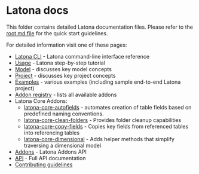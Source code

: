 # Latona docs

This folder contains detailed Latona documentation files. Please refer to
the [root md file](../readme.md) for the quick start guidelines.

For detailed information visit one of these pages:

- [Latona CLI](./Cli.md) - Latona command-line interface reference
- [Usage](./Usage.md) - Latona step-by-step tutorial
- [Model](./Model.md) - discusses key model concepts
- [Project](./Project.md) - discusses key project concepts
- [Examples](../examples/README.md) - various examples (including sample
  end-to-end Latona project)
- [Addon registry](./addons/addon-registry.md) - lists all available addons
- Latona Core Addons:
  - [latona-core-autofields](./addons/latona-core-autofields.md) - automates
    creation of table fields based on predefined naming conventions.
  - [latona-core-clean-folders](./addons/latona-core-clean-folders.md) -
    Provides folder cleanup capabilities
  - [latona-core-copy-fields](./addons/latona-core-copy-fields.md) -
    Copies key fields from referenced tables into referencing tables
  - [latona-core-dimensional](./addons/latona-core-dimensional.md) -
    Adds helper methods that simplify traversing a dimensional model
- [Addons](./dev/Addons.md) - Latona Addons API
- [API](./dev/API.md) - Full API documentation
- [Contributing guidelines](./dev/CONTRIBUTING.md)
